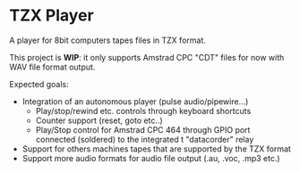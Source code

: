 TZX Player
==========

A player for 8bit computers tapes files in TZX format.

This project is **WIP**: it only supports Amstrad CPC "CDT" files for now with WAV file format output.

Expected goals:

- Integration of an autonomous player (pulse audio/pipewire...)
  - Play/stop/rewind etc. controls through keyboard shortcuts
  - Counter support (reset, goto etc..)
  - Play/Stop control for Amstrad CPC 464 through GPIO port connected (soldered) to the integrated t "datacorder" relay
- Support for others machines tapes that are supported by the TZX format
- Support more audio formats for audio file output (.au, .voc, .mp3 etc.)